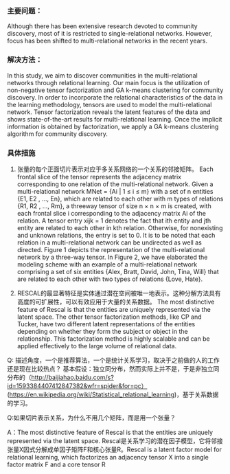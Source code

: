 ### 主要问题：

Although there has been extensive research devoted to community discovery, most of it is restricted to single-relational networks. However, focus has been shifted to multi-relational networks in the recent years. 

### 解决方法：

In this study, we aim to discover communities in the multi-relational networks through relational learning. Our main focus is the utilization of non-negative tensor factorization and GA k-means clustering for community discovery. In order to incorporate the relational characteristics of the data in the learning methodology, tensors are used to model the multi-relational network. Tensor factorization reveals the latent features of the data and shows state-of-the-art results for multi-relational learning. Once the implicit information is obtained by factorization, we apply a GA k-means clustering algorithm for community discovery. 


### 具体措施

1. 张量的每个正面切片表示对应于多关系网络的一个关系的邻接矩阵。
Each frontal slice of the tensor represents the adjacency matrix corresponding to one relation of the multi-relational network. Given a multi-relational network MNet = {Ai | 1 ≤ i ≤ m} with a set of n entities {E1, E2 , …, En}, which are related to each other with m types of relations {R1, R2 , …, Rm}, a threeway tensor of size n × n × m is created, with each frontal slice i corresponding to the adjacency matrix Ai of the relation. A tensor entry xijk = 1 denotes the fact that ith entity and jth entity are related to each other in kth relation. Otherwise, for nonexisting and unknown relations, the entry is set to 0. It is to be noted that each relation in a multi-relational network can be undirected as well as directed. Figure 1 depicts the representation of the multi-relational network by a three-way tensor. In Figure 2, we have elaborated the modeling scheme with an example of a multi-relational network comprising a set of six entities {Alex, Bratt, David, John, Tina, Will} that are related to each other with two types of relations {Love, Hate}. 

2. RESCAL的最显著特征是实体通过潜在空间被唯一地表示。这种分解方法具有高度的可扩展性，可以有效应用于大量的关系数据。
The most distinctive feature of Rescal is that the entities are uniquely represented via the latent space. The other tensor factorization methods, like CP and Tucker, have two different latent representations of the entities depending on whether they form the subject or object in the relationship. This factorization method is highly scalable and can be applied effectively to the large volume of relational data. 


Q: 描述角度，一个是推荐算法，一个是统计关系学习，取决于之前做的人的工作还是现在比较热点？
基本假设：独立同分布，然而实际上并不是，于是非独立同分布的（http://baijiahao.baidu.com/s?id=1593384407412847382&wfr=spider&for=pc）  (https://en.wikipedia.org/wiki/Statistical_relational_learning)，基于关系数据的学习。

Q:如果切片表示关系，为什么不用几个矩阵，而是用一个张量？

A：The most distinctive feature of Rescal is that the entities are uniquely represented via the latent space. Rescal是关系学习的潜在因子模型，它将邻接张量X因式分解成单因子矩阵F和核心张量R。Rescal is a latent factor model for relational learning, which factorizes an adjacency tensor X  into a single factor matrix F and a core tensor R 


